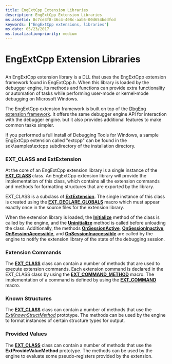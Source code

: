 ```yaml
---
title: EngExtCpp Extension Libraries
description: EngExtCpp Extension Libraries
ms.assetid: 8c7ce3f8-46c4-408c-aab5-00d654bddfcd
keywords: ["EngExtCpp extensions, libraries"]
ms.date: 05/23/2017
ms.localizationpriority: medium
---
```


# EngExtCpp Extension Libraries


## <span id="ddk_anatomy_of_a_dbgeng_extension_dll_dbx"></span><span id="DDK_ANATOMY_OF_A_DBGENG_EXTENSION_DLL_DBX"></span>


An EngExtCpp extension library is a DLL that uses the EngExtCpp extension framework found in EngExtCpp.h. When this library is loaded by the debugger engine, its methods and functions can provide extra functionality or automation of tasks while performing user-mode or kernel-mode debugging on Microsoft Windows.

The EngExtCpp extension framework is built on top of the [DbgEng extension framework](writing-dbgeng-extension-code.md). It offers the same debugger engine API for interaction with the debugger engine. but it also provides additional features to make common tasks simpler.

If you performed a full install of Debugging Tools for Windows, a sample EngExtCpp extension called "extcpp" can be found in the sdk\\samples\\extcpp subdirectory of the installation directory.

### <span id="ext_class_and_extextension"></span><span id="EXT_CLASS_AND_EXTEXTENSION"></span>EXT\_CLASS and ExtExtension

At the core of an EngExtCpp extension library is a single instance of the [**EXT\_CLASS**](https://docs.microsoft.com/previous-versions/ff544508(v=vs.85)) class. An EngExtCpp extension library will provide the implementation of this class, which contains all the extension commands and methods for formatting structures that are exported by the library.

EXT\_CLASS is a subclass of [**ExtExtension**](https://msdn.microsoft.com/library/windows/hardware/ff543981). The single instance of this class is created using the [**EXT\_DECLARE\_GLOBALS**](https://docs.microsoft.com/previous-versions/ff544527(v=vs.85)) macro which must appear exactly once in the source files for the extension library.

When the extension library is loaded, the [**Initialize**](https://docs.microsoft.com/previous-versions/windows/hardware/previsioning-framework/ff550945(v=vs.85)) method of the class is called by the engine, and the [**Uninitialize**](https://docs.microsoft.com/previous-versions/windows/hardware/previsioning-framework/ff558961(v=vs.85)) method is called before unloading the class. Additionally, the methods [**OnSessionActive**](https://docs.microsoft.com/previous-versions/windows/hardware/previsioning-framework/ff552312(v=vs.85)), [**OnSessionInactive**](https://docs.microsoft.com/previous-versions/windows/hardware/previsioning-framework/ff552318(v=vs.85)), [**OnSessionAccessible**](https://docs.microsoft.com/previous-versions/windows/hardware/previsioning-framework/ff552310(v=vs.85)), and [**OnSessionInaccessible**](https://docs.microsoft.com/previous-versions/windows/hardware/previsioning-framework/ff552315(v=vs.85)) are called by the engine to notify the extension library of the state of the debugging session.

### <span id="extension_commands"></span><span id="EXTENSION_COMMANDS"></span>Extension Commands

The [**EXT\_CLASS**](https://docs.microsoft.com/previous-versions/ff544508(v=vs.85)) class can contain a number of methods that are used to execute extension commands. Each extension command is declared in the EXT\_CLASS class by using the [**EXT\_COMMAND\_METHOD**](https://docs.microsoft.com/windows-hardware/drivers/ddi/content/engextcpp/nf-engextcpp-ext_command_method) macro. The implementation of a command is defined by using the [**EXT\_COMMAND**](https://docs.microsoft.com/windows-hardware/drivers/ddi/content/engextcpp/nf-engextcpp-ext_command) macro.

### <span id="known_structures"></span><span id="KNOWN_STRUCTURES"></span>Known Structures

The [**EXT\_CLASS**](https://docs.microsoft.com/previous-versions/ff544508(v=vs.85)) class can contain a number of methods that use the [*ExtKnownStructMethod*](https://docs.microsoft.com/previous-versions/windows/hardware/previsioning-framework/ff543989(v=vs.85)) prototype. The methods can be used by the engine to format instances of certain structure types for output.

### <span id="provided_values"></span><span id="PROVIDED_VALUES"></span>Provided Values

The [**EXT\_CLASS**](https://docs.microsoft.com/previous-versions/ff544508(v=vs.85)) class can contain a number of methods that use the **ExtProvideValueMethod** prototype. The methods can be used by the engine to evaluate some pseudo-registers provided by the extension.

 

 





